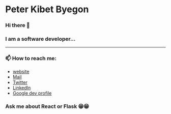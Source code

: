 # Peter Kibet Byegon 

### Hi there 👋

### I am a software developer...

<hr />

### 📫 How to reach me: 
- [website](https://byedev.com])
- [Mail](mailto:kibetpeter95@gmail.com)
- [Twitter](https://twitter.com/kibetpete)
- [LinkedIn](https://www.linkedin.com/in/byekibe/)
- [Google dev profile](https://g.dev/petebye)


### Ask me about React or Flask 😁😁

<!--
**Byekibe/Byekibe** is a ✨ _special_ ✨ repository because its `README.md` (this file) appears on your GitHub profile.

Here are some ideas to get you started:

- 🔭 I’m currently working on ...
- 🌱 I’m currently learning ...
- 👯 I’m looking to collaborate on ...
- 🤔 I’m looking for help with ...
- 💬 Ask me about ...
- 📫 How to reach me: ...
- 😄 Pronouns: ...
- ⚡ Fun fact: ...
-->
